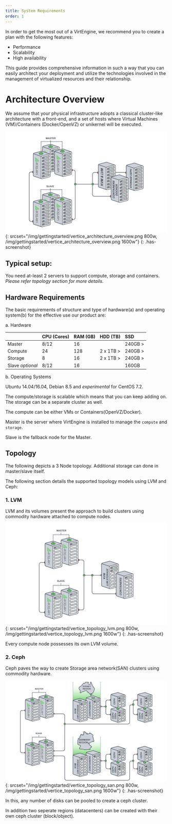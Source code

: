 ```yaml
---
title: System Requirements
order: 1
---
```


In order to get the most out of a VirtEngine, we recommend you to create a plan with the following features:
  * Performance
  * Scalability
  * High availability

This guide provides comprehensive information in such a way that you can easily architect your deployment and utilize the technologies involved in the management of virtualized resources and their relationship.

# Architecture Overview

We assume that your physical infrastructure adopts a classical cluster-like architecture with a front-end, and a set of hosts where Virtual Machines (VM)/Containers (Docker/OpenVZ) or unikernel will be executed.

![Datacenter architecture view](/img/gettingstarted/vertice_architecture_overview.png){: srcset="/img/gettingstarted/vertice_architecture_overview.png 800w, /img/gettingstarted/vertice_architecture_overview.png 1600w"}
{: .has-screenshot}


## Typical setup:

You need at-least 2 servers to support compute, storage and containers. *Please refer topology section for more details.*

## Hardware Requirements

The basic requirements of structure and type of hardware(a) and operating system(b) for the effective use our product are:

a. Hardware

|                 | CPU (Cores)	| RAM (GB)	| HDD (TB) | SSD    |
|:----------------|:------------|:----------|:---------|:-------|
| Master          | 8/12        |16         |          |240GB > |
| Compute         | 24          |128        | 2 x 1TB >|240GB > |
| Storage         | 8           |16         | 2 x 1TB >|240GB > |
| Slave *optional*| 8/12        |16         |          |160GB   |


b. Operating Systems

Ubuntu 14.04/16.04, Debian 8.5 and *experimental* for CentOS 7.2.

The compute/storage is scalable which means that  you can keep adding on. The storage can be a separate cluster as well.

The compute can be either VMs or Containers(OpenVZ/Docker).

Master is the server where VirtEngine is installed to manage the `compute` and `storage`.

Slave is the fallback node for the Master.

## Topology

The following depicts a 3 Node topology. Additional storage can done in master/slave itself.

The following section details the supported topology models using LVM and Ceph:

### 1. LVM

LVM and its volumes present the approach to build clusters using commodity hardware attached to compute nodes.

![Topology receommended](/img/gettingstarted/vertice_topology_lvm.png){: srcset="/img/gettingstarted/vertice_topology_lvm.png 800w, /img/gettingstarted/vertice_topology_lvm.png 1600w"}
{: .has-screenshot}

Every compute node possesses its own LVM volume.

### 2. Ceph

Ceph paves the way to create Storage area network(SAN) clusters using commodity hardware.

![Topology SAN Like](/img/gettingstarted/vertice_topology_san.png){: srcset="/img/gettingstarted/vertice_topology_san.png 800w, /img/gettingstarted/vertice_topology_san.png 1600w"}
{: .has-screenshot}

In this, any number of disks can be pooled to create a ceph cluster.

In addition two seperate regions (datacenters) can be created with their own ceph cluster (block/object).
